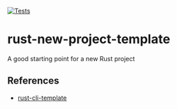 [![Tests](https://github.com/saksham1236/github-actions-rust-example/actions/workflows/tests.yml/badge.svg)](https://github.com/saksham1236/github-actions-rust-example/actions/workflows/tests.yml)

# rust-new-project-template
A good starting point for a new Rust project

## References

* [rust-cli-template](https://github.com/kbknapp/rust-cli-template)
